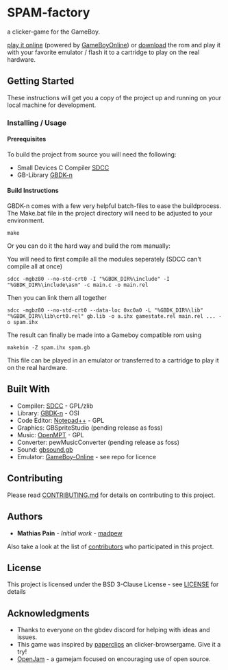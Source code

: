 # **SPAM**-factory

a clicker-game for the GameBoy.

[play it online](http://pixelsiege.net/spamfactory/) (powered by [GameBoyOnline](http://taisel.github.io/GameBoy-Online/))  or [download](https://github.com/madpew/spam-factory/releases/download/1/spam.gb) the rom and play it with your favorite emulator / flash it to a cartridge to play on the real hardware.

## Getting Started

These instructions will get you a copy of the project up and running on your local machine for development.

### Installing / Usage

#### Prerequisites

To build the project from source you will need the following:

* Small Devices C Compiler [SDCC](http://sdcc.sourceforge.net/)
* GB-Library [GBDK-n](https://github.com/andreasjhkarlsson/gbdk-n)

#### Build Instructions

GBDK-n comes with a few very helpful batch-files to ease the buildprocess.
The Make.bat file in the project directory will need to be adjusted to your environment.

```make```

Or you can do it the hard way and build the rom manually:

You will need to first compile all the modules seperately (SDCC can't compile all at once)
```
sdcc -mgbz80 --no-std-crt0 -I "%GBDK_DIR%\include" -I "%GBDK_DIR%\include\asm" -c main.c -o main.rel
```

Then you can link them all together
```
sdcc -mgbz80 --no-std-crt0 --data-loc 0xc0a0 -L "%GBDK_DIR%\lib" "%GBDK_DIR%\lib\crt0.rel" gb.lib -o a.ihx gamestate.rel main.rel ... -o spam.ihx
```

The result can finally be made into a Gameboy compatible rom using
```
makebin -Z spam.ihx spam.gb
```

This file can be played in an emulator or transferred to a cartridge to play it on the real hardware.

## Built With

* Compiler: [SDCC](http://sdcc.sourceforge.net/) - GPL/zlib
* Library: [GBDK-n](https://github.com/andreasjhkarlsson/gbdk-n) - OSI
* Code Editor: [Notepad++](https://notepad-plus-plus.org) - GPL
* Graphics: GBSpriteStudio (pending release as foss)
* Music: [OpenMPT](https://openmpt.org/) - GPL
* Converter: pewMusicConverter (pending release as foss)
* Sound: [gbsound.gb](http://gbdev.gg8.se/files/musictools/Unknown-Other/)
* Emulator: [GameBoy-Online](http://taisel.github.io/GameBoy-Online/) - see repo for licence

## Contributing

Please read [CONTRIBUTING.md](CONTRIBUTING.md) for details on contributing to this project.

## Authors

* **Mathias Pain** - *Initial work* - [madpew](https://github.com/madpew)

Also take a look at the list of [contributors](https://github.com/madpew/spam-factory/contributors) who participated in this project.

## License

This project is licensed under the BSD 3-Clause License - see [LICENSE](LICENSE) for details

## Acknowledgments

* Thanks to everyone on the gbdev discord for helping with ideas and issues.
* This game was inspired by [paperclips](http://www.decisionproblem.com/paperclips/index.html) an clicker-browsergame. Give it a try!
* [OpenJam](http://openjam.io/) - a gamejam focused on encouraging use of open source.
